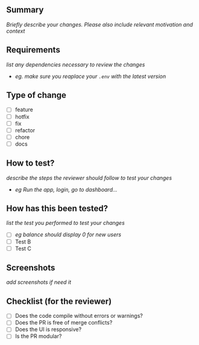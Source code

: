 ## Summary
_Briefly describe your changes. Please also include relevant motivation and context_

## Requirements
_list any dependencies necessary to review the changes_
- _eg. make sure you reaplace your `.env` with the latest version_

## Type of change
- [ ] feature
- [ ] hotfix
- [ ] fix
- [ ] refactor
- [ ] chore
- [ ] docs

## How to test?
_describe the steps the reviewer should follow to test your changes_
- _eg Run the app, login, go to dashboard..._

## How has this been tested?
_list the test you performed to test your changes_

- [ ] _eg balance should display 0 for new users_
- [ ] Test B
- [ ] Test C

## Screenshots
_add screenshots if need it_

## Checklist (for the reviewer)

- [ ] Does the code compile without errors or warnings?
- [ ] Does the PR is free of merge conflicts?
- [ ] Does the UI is responsive?
- [ ] Is the PR modular?